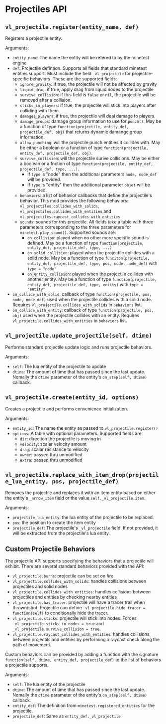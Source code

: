 # Projectiles API

## `vl_projectile.register(entity_name, def)`

Registers a projectile entity.

Arguments:

* `entity_name`: The name the entity will be refered to by the minetest engine
* `def`: Projectile defintion. Supports all fields that standard minetest entities support.
         Must include the field `_vl_projectile` for projectile-specific behaviors. These are the supported
	    fields:
  * `ignore_gravity`: if true, the projectile will not be affected by gravity
  * `liquid_drag`: if true, apply drag from liquid nodes to the projectile
  * `survive_collision`: if this field is `false` or `nil`, the projectile will be removed after a collision.
  * `sticks_in_players`: if true, the projectile will stick into players after colliding with them.
  * `damages_players`: if true, the projectile will deal damage to players.
  * `damage_groups`: damage group information to use for `punch()`. May be a function of type `function(projectile, entity_def, projectile_def, obj)`
                     that returns dynamic damange group information.
  * `allow_punching`: will the projectile punch entities it collides with. May be either a boolean or a function of type `function(projectile, entity_def, projectile_def, obj)`.
  * `survive_collision`: will the projectile surive collisions. May be either a boolean or a fnction of type `function(projectile, entity_def, projectile_def, type, ...)`.
    * If `type` is "node" then the additional parameters `node, node_def` will be provided.
    * If `type` is "entity" then the additional parameter `objet` will be provided.
  * `behaviors`: a list of behavior callbacks that define the projectile's behavior. This mod provides the following
                 behaviors: `vl_projectiles.collides_with_solids`, `vl_projectiles.collides_with_entities` and `vl_projectiles.raycast_collides_with_entities`
  * `sounds`: sounds for this projectile. All fields take a table with three parameters corresponding to the
              three parameters for `minetest.play_sound()`. Supported sounds are:
    * `on_collision`: played when no other more specific sound is defined. May be a function of type `function(projectile, entity_def, projectile_def, type, ...)`
    * `on_solid_collision`: played when the projectile collides with a solid node. May be a function of type
        `funciton(projectile, entity_def, projectile_def, type, pos, node, node_def)` with `type = "node"`
    * `on_entity_collision`: played when the projectile collides with another entity. May be a function of type
        `function(projectile, entity_def, projectile_def, type, entity)` with `type = "entity"`
 * `on_collide_with_solid`: callback of type `function(projectile, pos, node, node_def)` used when the projectile collides with a solid node. Requires
   `vl_projectile.collides_with_solids` in `behaviors` list.
 * `on_collide_with_entity`: callback of type `function(projectile, pos, obj)` used when the projectile collides with an entity. Requires
   `vl_projectile.collides_with_entities` in `behaviors` list.

## `vl_projectile.update_projectile(self, dtime)`

Performs standard projectile update logic and runs projectile behaviors.

Arguments:
* `self`: The lua entity of the projectile to update
* `dtime`: The amount of time that has passed since the last update. Nomally the `dtime`
           parameter of the entity's `on_step(self, dtime)` callback.

## `vl_projectile.create(entity_id, options)`

Creates a projectile and performs convenience initialization.

Arguments:
* `entity_id`: The name the entity as passed to `vl_projectile.register()`
* `options`: A table with optional parameters. Supported fields are:
  * `dir`: direction the projectile is moving in
  * `velocity`: scalar velocity amount
  * `drag`: scalar resistance to velocity
  * `owner`: passed thru unmodified
  * `extra`: passed thru unmodified

## `vl_projectile.replace_with_item_drop(projectile_lua_entity, pos, projectile_def)`

Removes the projectile and replaces it with an item entity based on either the entity's `_arrow_item` field or
the value `self._vl_projectile.item`.

Arguments:

* `projectile_lua_entity`: the lua entity of the projectile to be replaced.
* `pos`: the position to create the item entity
* `projectile_def`: The projectile's `_vl_projectile` field. If not provided, it will be
   extracted from the projectile's lua entity.

## Custom Projectile Behaviors

The projectile API supports specifying the behaviors that a projectile will exhibit. There are several
standard behaviors provided with the API:

* `vl_projectile.burns`: projectile can be set on fire
* `vl_projectile.collides_with_solids`: handles collisions between projectiles and solid nodes
* `vl_projectile.collides_with_entities`: handles collisions between projectiles and entities by checking nearby entities
* `vl_projectile.has_tracer`: projectile will have a tracer trail when thrown/shot. Projectile can define
   `_vl_projectile.hide_tracer = function(self)` to conditionally hide the tracer.
* `vl_projectile.sticks`: projectile will stick into nodes. Forces `_vl_projectile.sticks_in_nodes = true`
   and `_vl_projectile.survive_collision = true`.
* `vl_projectile.raycast_collides_with_entities`: handles collisions between projectils and entities by performing a raycast
   check along the path of movement.

Custom behaviors can be provided by adding a function with the signature `function(self, dtime, entity_def, projectile_def)`
to the list of behaviors a projectile supports.

Arguments:

* `self`: The lua entity of the projectile
* `dtime`: The amount of time that has passed since the last update. Nomally the `dtime`
           parameter of the entity's `on_step(self, dtime)` callback.
* `entity_def`: The definition from `minetest.registered_entities` for the projectile.
* `projectile_def`: Same as `entity_def._vl_projectile`



